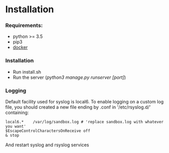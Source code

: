 # Installation

### Requirements:

- python >= 3.5
- pip3
- [docker](https://docs.docker.com/engine/installation/linux/docker-ce/debian/)

### Installation

- Run install.sh
- Run the server (*python3 manage.py runserver [port]*)


### Logging

Default facility used for syslog is local6.
To enable logging on a custom log file, you should created a new file ending by .conf in '/etc/rsyslog.d/' containing:

```
local6.*	/var/log/sandbox.log # 'replace sandbox.log with whatever you want'
$EscapeControlCharactersOnReceive off
& stop
```

And restart syslog and rsyslog services
